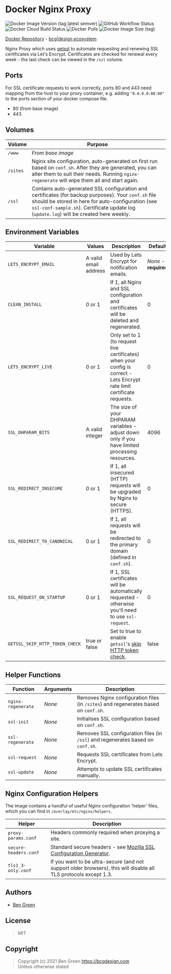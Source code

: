 # Docker Nginx Proxy

![Docker Image Version (tag latest semver)](https://img.shields.io/docker/v/bcgdesign/nginx-proxy/latest) ![GitHub Workflow Status](https://img.shields.io/github/workflow/status/bencgreen/docker-nginx-proxy/build?label=github) ![Docker Cloud Build Status](https://img.shields.io/docker/cloud/build/bcgdesign/nginx-proxy?label=docker) ![Docker Pulls](https://img.shields.io/docker/pulls/bcgdesign/nginx-proxy?label=pulls) ![Docker Image Size (tag)](https://img.shields.io/docker/image-size/bcgdesign/nginx-proxy/latest?label=size)

[Docker Repository](https://hub.docker.com/r/bcgdesign/nginx-proxy) - [bcg|design ecosystem](https://github.com/bencgreen/docker)

Nginx Proxy which uses [getssl](https://github.com/srvrco/getssl) to automate requesting and renewing SSL certificates via Let's Encrypt.  Certificates are checked for renewal every week - the last check can be viewed in the `/ssl` volume.

## Ports

For SSL certificate requests to work correctly, ports 80 and 443 need mapping from the host to your proxy container, e.g. adding `"0.0.0.0:80:80"` to the ports section of your docker compose file.

* 80 (from base image)
* 443

## Volumes

| Volume   | Purpose                                                                                                                                                                                                                                                |
| -------- | ------------------------------------------------------------------------------------------------------------------------------------------------------------------------------------------------------------------------------------------------------ |
| `/www`   | *From base image*                                                                                                                                                                                                                                      |
| `/sites` | Nginx site configuration, auto-generated on first run based on `conf.sh`.  After they are generated, you can alter them to suit their needs.  Running `nginx-regenerate` will wipe them all and start again.                                           |
| `/ssl`   | Contains auto-generated SSL configuration and certificates (for backup purposes).  Your `conf.sh` file should be stored in here for auto-configuration (see `ssl-conf-sample.sh`).  Certificate update log (`update.log`) will be created here weekly. |

## Environment Variables

| Variable                       | Values                | Description                                                                                                                                  | Default               |
| ------------------------------ | --------------------- | -------------------------------------------------------------------------------------------------------------------------------------------- | --------------------- |
| `LETS_ENCRYPT_EMAIL`           | A valid email address | Used by Lets Encrypt for notification emails.                                                                                                | *None* - **required** |
| `CLEAN_INSTALL`                | 0 or 1                | If 1, all Nginx and SSL configuration and certificates will be deleted and regenerated.                                                      | 0                     |
| `LETS_ENCRYPT_LIVE`            | 0 or 1                | Only set to 1 (to request live certificates) when your config is correct - Lets Encrypt rate limit certificate requests.                     | 0                     |
| `SSL_DHPARAM_BITS`             | A valid integer       | The size of your DHPARAM variables - adjust down only if you have limited processing resources.                                              | 4096                  |
| `SSL_REDIRECT_INSECURE`        | 0 or 1                | If 1, all insecured (HTTP) requests will be upgraded by Nginx to secure (HTTPS).                                                             | 0                     |
| `SSL_REDIRECT_TO_CANONICAL`    | 0 or 1                | If 1, all requests will be redirected to the primary domain (defined in `conf.sh`).                                                          | 0                     |
| `SSL_REQUEST_ON_STARTUP`       | 0 or 1                | If 1, SSL certificates will be automatically requested - otherwise you'll need to use `ssl-request`.                                         | 0                     |
| `GETSSL_SKIP_HTTP_TOKEN_CHECK` | true or false         | Set to true to enable `getssl`'s [skip HTTP token check](https://github.com/srvrco/getssl/wiki/Config-variables#skip_http_token_checkfalse). | false                 |

## Helper Functions

| Function           | Arguments | Description                                                                         |
| ------------------ | --------- | ----------------------------------------------------------------------------------- |
| `nginx-regenerate` | *None*    | Removes Nginx configuration files (in `/sites`) and regenerates based on `conf.sh`. |
| `ssl-init`         | *None*    | Initialises SSL configuration based on `conf.sh`.                                   |
| `ssl-regenerate`   | *None*    | Removes SSL configuration files (in `/ssl`) and regenerates based on `conf.sh`.     |
| `ssl-request`      | *None*    | Requests SSL certificates from Lets Encrypt.                                        |
| `ssl-update`       | *None*    | Attempts to update SSL certificates manually.                                       |

## Nginx Configuration Helpers

The image contains a handful of useful Nginx configuration 'helper' files, which you can find in `/overlay/etc/nginx/helpers`.

| Helper                | Description                                                                                                      |
| --------------------- | ---------------------------------------------------------------------------------------------------------------- |
| `proxy-params.conf`   | Headers commonly required when proxying a site.                                                                  |
| `secure-headers.conf` | Standard secure headers - see [Mozilla SSL Configuration Generator](https://ssl-config.mozilla.org/).            |
| `tls1_3-only.conf`    | If you want to be ultra-secure (and not support older browsers), this will disable all TLS protocols except 1.3. |

## Authors

* [Ben Green](https://github.com/bencgreen)

## License

> MIT

## Copyright

> Copyright (c) 2021 Ben Green <https://bcgdesign.com>  
> Unless otherwise stated
